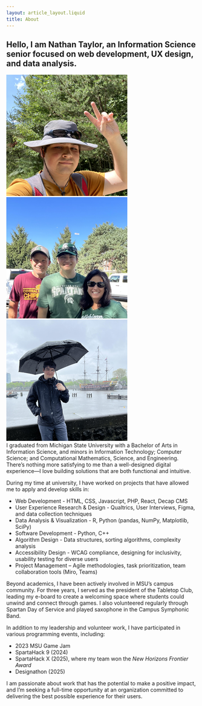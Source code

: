 ```yaml
---
layout: article_layout.liquid
title: About
---
```


## Hello, I am <strong>Nathan Taylor</strong>, an Information Science senior focused on web development, UX design, and data analysis.
<div id="about-images">
    <img class="about" alt="on a camping trip" src="/images/camping.png"/>
    <img class="about" alt="before a football game" src="/images/football.png"/>
    <img class="about" alt="rainy day during vacation to the Netherlands" src="/images/netherlands.png"/>
</div>
I graduated from Michigan State University with a Bachelor of Arts in Information Science, and minors in Information Technology; Computer Science; and Computational Mathematics, Science, and Engineering. There’s nothing more satisfying to me than a well-designed digital experience—I love building solutions that are both functional and intuitive.

During my time at university, I have worked on projects that have allowed me to apply and develop skills in:
 - Web Development - HTML, CSS, Javascript, PHP, React, Decap CMS
 - User Experience Research & Design - Qualtrics, User Interviews, Figma, and data collection techniques
 - Data Analysis & Visualization - R, Python (pandas, NumPy, Matplotlib, SciPy)
 - Software Development - Python, C++
 - Algorithm Design - Data structures, sorting algorithms, complexity analysis
 - Accessibility Design - WCAG compliance, designing for inclusivity, usability testing for diverse users
 - Project Management – Agile methodologies, task prioritization, team collaboration tools (Miro, Teams)

Beyond academics, I have been actively involved in MSU’s campus community. For three years, I served as the president of the Tabletop Club, leading my e-board to create a welcoming space where students could unwind and connect through games. I also volunteered regularly through Spartan Day of Service and played saxophone in the Campus Symphonic Band.

In addition to my leadership and volunteer work, I have participated in various programming events, including:
- 2023 MSU Game Jam
- SpartaHack 9 (2024)
- SpartaHack X (2025), where my team won the *New Horizons Frontier Award*
- Designathon (2025)

I am passionate about work that has the potential to make a positive impact, and I’m seeking a full-time opportunity at an organization committed to delivering the best possible experience for their users.